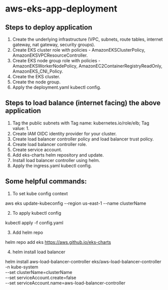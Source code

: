 # aws-eks-app-deployment

## Steps to deploy application

1. Create the underlying infrastructure (VPC, subnets, route tables, internet gateway, nat gateway, security groups).
2. Create EKS cluster role with policies - AmazonEKSClusterPolicy, AmazonEKSVPCResourceController.
3. Create EKS node group role with policies - AmazonEKSWorkerNodePolicy, AmazonEC2ContainerRegistryReadOnly, AmazonEKS_CNI_Policy.
4. Create the EKS cluster.
5. Create the node group.
6. Apply the deployment.yaml kubectl config.

## Steps to load balance (internet facing) the above application

1. Tag the public subnets with Tag name: kubernetes.io/role/elb; Tag value: 1.
2. Create IAM OIDC identity provider for your cluster.
3. Create load balancer controller policy and load balancer trust policy.
4. Create load balancer controller role.
5. Create service account.
6. Add eks-charts helm repository and update.
7. Install load balancer controller using helm.
8. Apply the ingress.yaml kubectl config.

## Some helpful commands:

1. To set kube config context

aws eks update-kubeconfig --region us-east-1 --name clusterName

2. To apply kubectl config

kubectl apply -f config.yaml

3. Add helm repo

helm repo add eks https://aws.github.io/eks-charts

4. helm install load balancer

helm install aws-load-balancer-controller eks/aws-load-balancer-controller \
  -n kube-system \
  --set clusterName=clusterName \
  --set serviceAccount.create=false \
  --set serviceAccount.name=aws-load-balancer-controller








